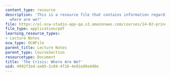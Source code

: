 ```yaml
---
content_type: resource
description: 'This is a resource file that contains information regarding the crisis:
  where are we?'
file: https://ol-ocw-studio-app-qa.s3.amazonaws.com/courses/14-02-principles-of-macroeconomics-spring-2014/4992f3edaa052c844f164e92a99a4d6e_MIT14_02S14_fin_crisis.pdf
file_type: application/pdf
learning_resource_types:
- Lecture Notes
ocw_type: OCWFile
parent_title: Lecture Notes
parent_type: CourseSection
resourcetype: Document
title: 'The Crisis: Where Are We?'
uid: 4992f3ed-aa05-2c84-4f16-4e92a99a4d6e
---
```

